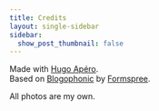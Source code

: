```yaml
---
title: Credits
layout: single-sidebar
sidebar: 
  show_post_thumbnail: false
---
```


Made with <span xmlns:dct="http://purl.org/dc/terms/" property="dct:title"><a xmlns:dct="http://purl.org/dc/terms/" href="https://github.com/hugo-apero/" rel="dct:source">Hugo Apéro</a></span>.
      <br />
Based on <span xmlns:dct="http://purl.org/dc/terms/" property="dct:title"><a xmlns:dct="http://purl.org/dc/terms/" href="https://github.com/formspree/blogophonic-hugo" rel="dct:source">Blogophonic</a></span> by <a xmlns:cc="http://creativecommons.org/ns#" href="https://formspree.io" property="cc:attributionName" rel="cc:attributionURL">Formspree</a>.

All photos are my own.

